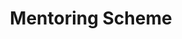 ---
layout: sub-navigation
title: Mentoring Scheme
eleventyNavigation:
  key: Mentoring Scheme
  parent: Ways of working
  order: 2
---